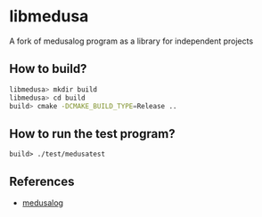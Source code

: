 # libmedusa

A fork of medusalog program as a library for independent projects

## How to build?

~~~bash
libmedusa> mkdir build
libmedusa> cd build
build> cmake -DCMAKE_BUILD_TYPE=Release ..
~~~

## How to run the test program?

~~~
build> ./test/medusatest
~~~

## References

- [medusalog](https://github.com/beloncode/medusalog.git)
